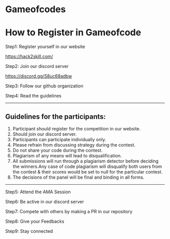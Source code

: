 # Gameofcodes

# How to Register in Gameofcode

Step1: Register yourself in our website

https://hack2skill.com/

Step2: Join our discord server

https://discord.gg/S8uc68adbw

Step3: Follow our github organization


Step4: Read the guidelines

***

## Guidelines for the participants:

1. Participant should register for the competition in our website.
2. Should join our discord server.
3. Participants can participate individually only.
4. Please refrain from discussing strategy during the contest.
5. Do not share your code during the contest.
6. Plagiarism of any means will lead to disqualification.
7. All submissions will run through a plagiarism detector before deciding the winners.Any case of code plagiarism will disqualify both users from the contest & their scores would be set to null for the particular contest.
8. The decisions of the panel will be final and binding in all forms.

***


Step5: Attend the AMA Session


Step6: Be active in our discord server

Step7: Compete with others by making a PR in our repository

Step8: Give your Feedbacks

Step9: Stay connected

